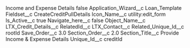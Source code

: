 <?xml version="1.0" encoding="UTF-8"?>
<CustomMetadata xmlns="http://soap.sforce.com/2006/04/metadata" xmlns:xsi="http://www.w3.org/2001/XMLSchema-instance" xmlns:xsd="http://www.w3.org/2001/XMLSchema">
    <label>Income and Expense Details</label>
    <protected>false</protected>
    <values>
        <field>Application_Wizard__c</field>
        <value xsi:type="xsd:string">Loan_Template</value>
    </values>
    <values>
        <field>Fieldset__c</field>
        <value xsi:type="xsd:string">CreateCreditPullDetails</value>
    </values>
    <values>
        <field>Icon_Name__c</field>
        <value xsi:type="xsd:string">utility:edit_form</value>
    </values>
    <values>
        <field>Is_Active__c</field>
        <value xsi:type="xsd:boolean">true</value>
    </values>
    <values>
        <field>Navigate_here__c</field>
        <value xsi:type="xsd:boolean">false</value>
    </values>
    <values>
        <field>Object_Name__c</field>
        <value xsi:type="xsd:string">LTX_Credit_Details__c</value>
    </values>
    <values>
        <field>RelatedId__c</field>
        <value xsi:type="xsd:string">LTX_Contact__c</value>
    </values>
    <values>
        <field>Related_Unique_Id__c</field>
        <value xsi:type="xsd:string">rootId</value>
    </values>
    <values>
        <field>Save_Order__c</field>
        <value xsi:type="xsd:double">3.0</value>
    </values>
    <values>
        <field>Section_Order__c</field>
        <value xsi:type="xsd:double">2.0</value>
    </values>
    <values>
        <field>Section_Title__c</field>
        <value xsi:type="xsd:string">Provide Income &amp; Expense Details</value>
    </values>
    <values>
        <field>Unique_Id__c</field>
        <value xsi:type="xsd:string">creditId</value>
    </values>
</CustomMetadata>
